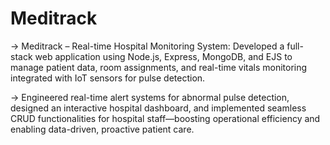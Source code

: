 # Meditrack

->  Meditrack – Real-time Hospital Monitoring System: Developed a full-stack web application using Node.js, Express, MongoDB, and EJS to manage patient data, room assignments, and real-time vitals monitoring integrated with IoT sensors for pulse detection.

-> Engineered real-time alert systems for abnormal pulse detection, designed an interactive hospital dashboard, and implemented seamless CRUD functionalities for hospital staff—boosting operational efficiency and enabling data-driven, proactive patient care.
